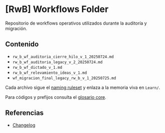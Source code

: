 # [RwB] Workflows Folder

Repositorio de workflows operativos utilizados durante la auditoría y migración.

## Contenido
- `rw_b_wf_auditoria_cierre_hilo_v_1_20250724.md`
- `rw_b_wf_auditoria_legacy_v_2_20250724.md`
- `rw_b_wf_dictado_v_1.md`
- `rw_b_wf_relevamiento_ideas_v_1.md`
- `wf_migracion_final_legacy_rw_b_v_1_20250725.md`

Cada archivo sigue el [naming ruleset](../template/naming/rw_b_naming_ruleset_v_2_20250727.md) y enlaza a la memoria viva en `Learn/`.

Para códigos y prefijos consulta el [glosario core](../knowledges/glossary/rw_b_glosario_code_v_0_core.md).


## Referencias
- [Changelog](../Learn/chglog/rw_b_chglog_v_2_20250724.md)
